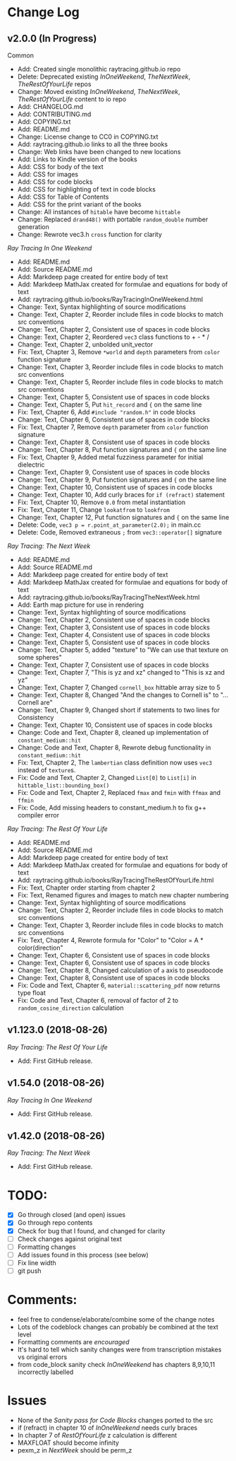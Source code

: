 Change Log
================================================================================

v2.0.0 (In Progress)
---------------------
Common
- Add: Created single monolithic raytracing.github.io repo
- Delete: Deprecated existing _InOneWeekend_, _TheNextWeek_, _TheRestOfYourLife_ repos
- Change: Moved existing _InOneWeekend_, _TheNextWeek_, _TheRestOfYourLife_ content to io repo
- Add: CHANGELOG.md
- Add: CONTRIBUTING.md
- Add: COPYING.txt
- Add: README.md
- Change: License change to CC0 in COPYING.txt
- Add: raytracing.github.io links to all the three books
- Change: Web links have been changed to new locations
- Add: Links to Kindle version of the books
- Add: CSS for body of the text
- Add: CSS for images
- Add: CSS for code blocks
- Add: CSS for highlighting of text in code blocks
- Add: CSS for Table of Contents
- Add: CSS for the print variant of the books
- Change: All instances of `hitable` have become `hittable`
- Change: Replaced `drand48()` with portable `random_double` number generation
- Change: Rewrote vec3.h `cross` function for clarity


_Ray Tracing In One Weekend_
- Add: README.md
- Add: Source README.md
- Add: Markdeep page created for entire body of text
- Add: Markdeep MathJax created for formulae and equations for body of text
- Add: raytracing.github.io/books/RayTracingInOneWeekend.html
- Change: Text, Syntax highlighting of source modifications
- Change: Text, Chapter 2, Reorder include files in code blocks to match src conventions
- Change: Text, Chapter 2, Consistent use of spaces in code blocks
- Change: Text, Chapter 2, Reordered `vec3` class functions to + - * /
- Change: Text, Chapter 2, unbolded unit_vector
- Fix: Text, Chapter 3, Remove `*world` and `depth` parameters from `color` function signature
- Change: Text, Chapter 3, Reorder include files in code blocks to match src conventions
- Change: Text, Chapter 5, Reorder include files in code blocks to match src conventions
- Change: Text, Chapter 5, Consistent use of spaces in code blocks
- Change: Text, Chapter 5, Put `hit_record` and `{` on the same line
- Fix: Text, Chapter 6, Add `#include "random.h"` in code blocks
- Change: Text, Chapter 6, Consistent use of spaces in code blocks
- Fix: Text, Chapter 7, Remove `depth` parameter from `color` function signature
- Change: Text, Chapter 8, Consistent use of spaces in code blocks
- Change: Text, Chapter 8, Put function signatures and `{` on the same line
- Fix: Text, Chapter 9, Added metal fuzziness parameter for initial dielectric
- Change: Text, Chapter 9, Consistent use of spaces in code blocks
- Change: Text, Chapter 9, Put function signatures and `{` on the same line
- Change: Text, Chapter 10, Consistent use of spaces in code blocks
- Change: Text, Chapter 10, Add curly braces for `if (refract)` statement
- Fix: Text, Chapter 10, Remove `0.0` from metal instantiation
- Fix: Text, Chapter 11, Change `lookatfrom` to `lookfrom`
- Change: Text, Chapter 12, Put function signatures and `{` on the same line
- Delete: Code, `vec3 p = r.point_at_parameter(2.0);` in main.cc
- Delete: Code, Removed extraneous `;` from `vec3::operator[]` signature


_Ray Tracing: The Next Week_
- Add: README.md
- Add: Source README.md
- Add: Markdeep page created for entire body of text
- Add: Markdeep MathJax created for formulae and equations for body of text
- Add: raytracing.github.io/books/RayTracingTheNextWeek.html
- Add: Earth map picture for use in rendering
- Change: Text, Syntax highlighting of source modifications
- Change: Text, Chapter 2, Consistent use of spaces in code blocks
- Change: Text, Chapter 3, Consistent use of spaces in code blocks
- Change: Text, Chapter 4, Consistent use of spaces in code blocks
- Change: Text, Chapter 5, Consistent use of spaces in code blocks
- Change: Text, Chapter 5, added "texture" to "We can use that texture on some spheres"
- Change: Text, Chapter 7, Consistent use of spaces in code blocks
- Change: Text, Chapter 7, "This is yz and xz" changed to "This is xz and yz"
- Change: Text, Chapter 7, Changed `cornell_box` hittable array size to 5
- Change: Text, Chapter 8, Changed "And the changes to Cornell is" to "... Cornell are"
- Change: Text, Chapter 9, Changed short if statements to two lines for Consistency
- Change: Text, Chapter 10, Consistent use of spaces in code blocks
- Change: Code and Text, Chapter 8, cleaned up implementation of `constant_medium::hit`
- Change: Code and Text, Chapter 8, Rewrote debug functionality in `constant_medium::hit`
- Fix: Text, Chapter 2, The `lambertian` class definition now uses `vec3` instead of `texture`s.
- Fix: Code and Text, Chapter 2, Changed `List[0]` to `List[i]` in `hittable_list::bounding_box()`
- Fix: Code and Text, Chapter 2, Replaced `fmax` and `fmin` with `ffmax` and `ffmin`
- Fix: Code, Add missing headers to constant_medium.h to fix g++ compiler error


_Ray Tracing: The Rest Of Your Life_
- Add: README.md
- Add: Source README.md
- Add: Markdeep page created for entire body of text
- Add: Markdeep MathJax created for formulae and equations for body of text
- Add: raytracing.github.io/books/RayTracingTheRestOfYourLife.html
- Fix: Text, Chapter order starting from chapter 2
- Fix: Text, Renamed figures and images to match new chapter numbering
- Change: Text, Syntax highlighting of source modifications
- Change: Text, Chapter 2, Reorder include files in code blocks to match src conventions
- Change: Text, Chapter 3, Reorder include files in code blocks to match src conventions
- Fix: Text, Chapter 4, Rewrote formula for "Color" to "Color = A * color(direction"
- Change: Text, Chapter 6, Consistent use of spaces in code blocks
- Change: Text, Chapter 6, Consistent use of spaces in code blocks
- Change: Text, Chapter 8, Changed calculation of `a` axis to pseudocode
- Change: Text, Chapter 8, Consistent use of spaces in code blocks
- Fix: Code and Text, Chapter 6, `material::scattering_pdf` now returns type float
- Fix: Code and Text, Chapter 6, removal of factor of 2 to `random_cosine_direction` calculation


v1.123.0  (2018-08-26)
-----------------------
_Ray Tracing: The Rest Of Your Life_
- Add: First GitHub release.


v1.54.0  (2018-08-26)
----------------------
_Ray Tracing In One Weekend_
- Add: First GitHub release.


v1.42.0  (2018-08-26)
----------------------
_Ray Tracing: The Next Week_
- Add: First GitHub release.


# TODO:
- [x] Go through closed (and open) issues
- [x] Go through repo contents
- [x] Check for bug that I found, and changed for clarity
- [ ] Check changes against original text
- [ ] Formatting changes
- [ ] Add issues found in this process (see below)
- [ ] Fix line width
- [ ] git push

# Comments:
- feel free to condense/elaborate/combine some of the change notes
- Lots of the codeblock changes can probably be combined at the text level
- Formatting comments are _encouraged_
- It's hard to tell which sanity changes were from transcription mistakes vs original errors
- from code_block sanity check _InOneWeekend_ has chapters 8,9,10,11 incorrectly labelled

# Issues
- None of the _Sanity pass for Code Blocks_ changes ported to the src
- if (refract) in chapter 10 of _InOneWeekend_ needs curly braces
- In chapter 7 of _RestOfYourLife_ z calculation is different
- MAXFLOAT should become infinity
- pexm_z in _NextWeek_ should be perm_z